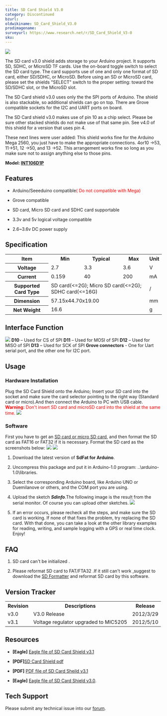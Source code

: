 ```yaml
---
title: SD Card Shield V3.0‏‎
category: Discontinued
bzurl:
oldwikiname: SD_Card_Shield_V3.0‏‎
prodimagename:
surveyurl: https://www.research.net/r/SD_Card_Shield_V3-0
sku:   
---
```

 ![](https://github.com/SeeedDocument/SD_Card_Shield_V3.0/raw/master/img/SD_card_shield.jpg)

The SD card v3.0 shield adds storage to your Arduino project. It supports SD, SDHC, or MicroSD TF cards. Use the on-board toggle switch to select the SD card type. The card supports use of one and only one format of SD card, either SD/SDHC, or MicroSD. Before using an SD or MicroSD card, please set the shields "SELECT" switch to the proper setting: toward the SD/SDHC slot, or the MicroSD slot.

The SD Card shield v3.0 uses only the the SPI ports of Arduino. The shield is also stackable, so additional shields can go on top. There are Grove compatible sockets for the I2C and UART ports on board.

The SD Card shield v3.0 makes use of pin 10 as a chip select. Please be sure other stacked shields do not make use of that same pin. See v4.0 of this shield for a version that uses pin 4.

These next lines were user added: This shield works fine for the Arduino Mega 2560, you just have to make the appropriate connections. 4or10 -&gt;53, 11-&gt;51, 12 -&gt;50, and 13 -&gt;52. This arrangement works fine so long as you make sure not to assign anything else to those pins.

**Model: [INT106D1P](http://www.seeedstudio.com/depot/sd-card-shield-p-492.html?cPath=109)**


##   Features  

*   Arduino/Seeeduino compatible<font color="red">( Do not compatible with Mega)</font>

*   Grove compatible
*   SD card, Micro SD card and SDHC card supportable
*   3.3v and 5v logical voltage compatible
*   2.6~3.6v DC power supply

##   Specification  

<table  cellspacing="0" width="100%">
<tr>
<th scope="col"> Item
</th>
<th scope="col"> Min
</th>
<th scope="col"> Typical
</th>
<th scope="col"> Max
</th>
<th scope="col"> Unit
</th></tr>
<tr>
<th scope="row"> Voltage
</th>
<td> 2.7
</td>
<td> 3.3
</td>
<td> 3.6
</td>
<td> V
</td></tr>
<tr>
<th scope="row"> Current
</th>
<td> 0.159
</td>
<td> 40
</td>
<td> 200
</td>
<td> mA
</td></tr>
<tr>
<th scope="row"> Supported Card Type
</th>
<td colspan="3"> SD card(&lt;=2G); Micro SD card(&lt;=2G); SDHC card(&lt;=16G)
</td>
<td> /
</td></tr>
<tr>
<th scope="row"> Dimension
</th>
<td colspan="3"> 57.15x44.70x19.00
</td>
<td> mm
</td></tr>
<tr>
<th scope="row"> Net Weight
</th>
<td colspan="3"> 16.6
</td>
<td> g
</td></tr></table>

##   Interface Function  

![](https://github.com/SeeedDocument/SD_Card_Shield_V3.0/raw/master/img/SD_Card_interface.png)
 **D10** – Used for CS of SPI
 **D11** – Used for MOSI of SPI
 **D12** – Used for MISO of SPI
 **D13** – Used for SCK of SPI
 **Grove connectors** - One for Uart serial port, and the other one for I2C port.

##   Usage  

###   Hardware Installation  

Plug the SD Card Shield onto the Arduino; Insert your SD card into the socket and make sure the card selector pointing to the right way (Standard card or micro).And then connect the Arduino to PC with USB cable.
 <font color="red">**Warning:** Don't insert SD card and microSD card into the shield at the same time.</font>
 ![](https://github.com/SeeedDocument/SD_Card_Shield_V3.0/raw/master/img/SD_shield_hardware.jpg)

###   Software  

First you have to get an [SD card or micro SD card](http://www.seeedstudio.com/depot/sandisk-microsd%C3%82%E2%84%A2-card-2gb-p-546.html?cPath=178_182), and then format the SD card as FAT16 or FAT32 if it is necessary.
Format the SD card as the screenshots below:
 ![](https://github.com/SeeedDocument/SD_Card_Shield_V3.0/raw/master/img/Format.jpg) ![](https://github.com/SeeedDocument/SD_Card_Shield_V3.0/raw/master/img/Format2.jpg)

1.  Download the latest version of **SdFat for Arduino**.

2.  Uncompress this package and put it in Arduino-1.0 program: ..\arduino-1.0\libraries.

3.  Select the corresponding Arduino board, like Arduino UNO or Duemilanove or others, and the COM port you are using.

4.  Upload the sketch _**Sdinfo**_.The following image is the result from the serial monitor. Of course you can upload other sketches.
![](https://github.com/SeeedDocument/SD_Card_Shield_V3.0/raw/master/img/SD_card_software.jpg)
5.  If an error occurs, please recheck all the steps, and make sure the SD card is working. If none of that fixes the problem, try replacing the SD card.
With that done, you can take a look at the other library examples for reading, writing, and sample logging with a GPS or real time clock. Enjoy!

##   FAQ  

1. SD card can't be initialized .

2. Please reformat SD card to FAT/FTA32 .If it still can't work ,suggest to download the [SD Formatter](https://www.sdcard.org/downloads/formatter_3/) and reformat SD card by this software.

##   Version Tracker  

<table  cellspacing="0" width="85%">
<tr>
<th scope="col"> Revision
</th>
<th scope="col"> Descriptions
</th>
<th scope="col"> Release
</th></tr>
<tr>
<td> v3.0
</td>
<td> V3.0 Release
</td>
<td> 2012/3/29
</td></tr>
<tr>
<td> v3.1
</td>
<td> Voltage regulator upgraded to MIC5205
</td>
<td> 2012/5/10
</td></tr></table>

##   Resources  

- **[Eagle]**  [Eagle file of SD Card Shield v3.1](https://github.com/SeeedDocument/SD_Card_Shield_V3.0/raw/master/res/Eagle_file_for_SD_card_shiled.zip)

- **[PDF]**[SD Card Shield pdf](https://github.com/SeeedDocument/SD_Card_Shield_V3.0/raw/master/res/SD%20Card%20Shield.pdf)

- **[PDF]**   [PDF file of SD Card Sheild v3.1](https://github.com/SeeedDocument/SD_Card_Shield_V3.0/raw/master/res/SD_Card_Shield.pdf)

- **[Eagle]**   [Eagle file of SD Card Shield v3.0](http://wiki.seeedstudio.com/images/0/09/Eagle_file_of_SD_Card_Shield_v3.0.ZIP).

## Tech Support
Please submit any technical issue into our [forum](http://forum.seeedstudio.com/). 